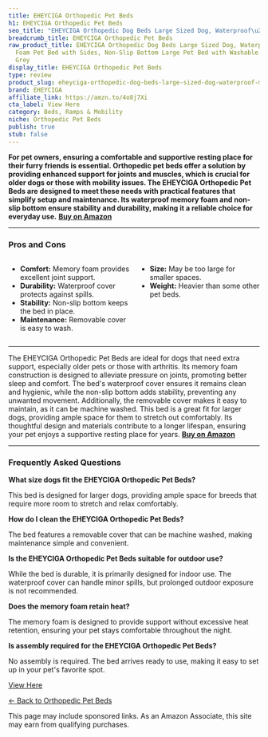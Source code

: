 ```yaml
---
title: EHEYCIGA Orthopedic Pet Beds
h1: EHEYCIGA Orthopedic Pet Beds
seo_title: "EHEYCIGA Orthopedic Dog Beds Large Sized Dog, Waterproof\u2026"
breadcrumb_title: EHEYCIGA Orthopedic Pet Beds
raw_product_title: EHEYCIGA Orthopedic Dog Beds Large Sized Dog, Waterproof Memory
  Foam Pet Bed with Sides, Non-Slip Bottom Large Pet Bed with Washable Removable Cover,
  Grey
display_title: EHEYCIGA Orthopedic Pet Beds
type: review
product_slug: eheyciga-orthopedic-dog-beds-large-sized-dog-waterproof-memory-foam-pet-da066666
brand: EHEYCIGA
affiliate_link: https://amzn.to/4o8j7Xi
cta_label: View Here
category: Beds, Ramps & Mobility
niche: Orthopedic Pet Beds
publish: true
stub: false
---
```


<div id="intro" class="full-width">
  <p><strong>For pet owners, ensuring a comfortable and supportive resting place for their furry friends is essential. Orthopedic pet beds offer a solution by providing enhanced support for joints and muscles, which is crucial for older dogs or those with mobility issues. The EHEYCIGA Orthopedic Pet Beds are designed to meet these needs with practical features that simplify setup and maintenance. Its waterproof memory foam and non-slip bottom ensure stability and durability, making it a reliable choice for everyday use.</strong> <a href="https://amzn.to/4o8j7Xi" rel="nofollow sponsored noopener" target="_blank"><strong>Buy on Amazon</strong></a></p>
</div>

<hr />
<h3 id="pros-cons">Pros and Cons</h3>
<div class="pc-grid" style="display:grid;grid-template-columns:1fr 1fr;gap:16px;">
  <ul>
    <li><strong>Comfort:</strong> Memory foam provides excellent joint support.</li>
    <li><strong>Durability:</strong> Waterproof cover protects against spills.</li>
    <li><strong>Stability:</strong> Non-slip bottom keeps the bed in place.</li>
    <li><strong>Maintenance:</strong> Removable cover is easy to wash.</li>
  </ul>
  <ul>
    <li><strong>Size:</strong> May be too large for smaller spaces.</li>
    <li><strong>Weight:</strong> Heavier than some other pet beds.</li>
  </ul>
</div>
<hr />

<div class="full-width">
  <p>The EHEYCIGA Orthopedic Pet Beds are ideal for dogs that need extra support, especially older pets or those with arthritis. Its memory foam construction is designed to alleviate pressure on joints, promoting better sleep and comfort. The bed's waterproof cover ensures it remains clean and hygienic, while the non-slip bottom adds stability, preventing any unwanted movement. Additionally, the removable cover makes it easy to maintain, as it can be machine washed. This bed is a great fit for larger dogs, providing ample space for them to stretch out comfortably. Its thoughtful design and materials contribute to a longer lifespan, ensuring your pet enjoys a supportive resting place for years. <a href="https://amzn.to/4o8j7Xi" rel="nofollow sponsored noopener" target="_blank"><strong>Buy on Amazon</strong></a></p>
</div>

<hr />
<h3 id="faqs">Frequently Asked Questions</h3>

<p><strong>What size dogs fit the EHEYCIGA Orthopedic Pet Beds?</strong></p>
<p>This bed is designed for larger dogs, providing ample space for breeds that require more room to stretch and relax comfortably.</p>

<p><strong>How do I clean the EHEYCIGA Orthopedic Pet Beds?</strong></p>
<p>The bed features a removable cover that can be machine washed, making maintenance simple and convenient.</p>

<p><strong>Is the EHEYCIGA Orthopedic Pet Beds suitable for outdoor use?</strong></p>
<p>While the bed is durable, it is primarily designed for indoor use. The waterproof cover can handle minor spills, but prolonged outdoor exposure is not recommended.</p>

<p><strong>Does the memory foam retain heat?</strong></p>
<p>The memory foam is designed to provide support without excessive heat retention, ensuring your pet stays comfortable throughout the night.</p>

<p><strong>Is assembly required for the EHEYCIGA Orthopedic Pet Beds?</strong></p>
<p>No assembly is required. The bed arrives ready to use, making it easy to set up in your pet's favorite spot.</p>
<p><a class="btn" href="https://amzn.to/4o8j7Xi" target="_blank" rel="nofollow sponsored noopener">View Here</a></p>
<p><a href="/roundups/beds-ramps-mobility/orthopedic-pet-beds/">← Back to Orthopedic Pet Beds</a></p>
<aside class="disclosure">This page may include sponsored links. As an Amazon Associate, this site may earn from qualifying purchases.</aside>
